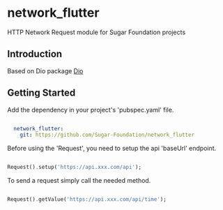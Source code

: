 # network_flutter

HTTP Network Request module for Sugar Foundation projects

## Introduction

Based on Dio package [Dio](https://pub.dev/packages/dio)

## Getting Started

Add the dependency in your project's 'pubspec.yaml' file.

```yaml

  network_flutter:
    git: https://github.com/Sugar-Foundation/network_flutter

```

Before using the 'Request', you need to setup the api 'baseUrl' endpoint.

```dart

Request().setup('https://api.xxx.com/api');

```

To send a request simply call the needed method.

```dart

Request().getValue('https://api.xxx.com/api/time');

```